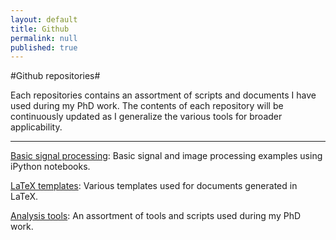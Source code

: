 ```yaml
---
layout: default
title: Github
permalink: null
published: true
---
```


#Github repositories#


Each repositories contains an assortment of scripts and documents I have used during my PhD work. The contents of each repository will be continuously updated as I generalize the various tools for broader applicability. 

---------
[Basic signal processing](https://github.com/richkylet/iPython-signal-processing): Basic signal and image processing examples using iPython notebooks. 

[LaTeX templates](https://github.com/richkylet/LaTeX): Various templates used for documents generated in LaTeX. 

[Analysis tools](https://github.com/richkylet/analysis-tools): An assortment of tools and scripts used during my PhD work. 
